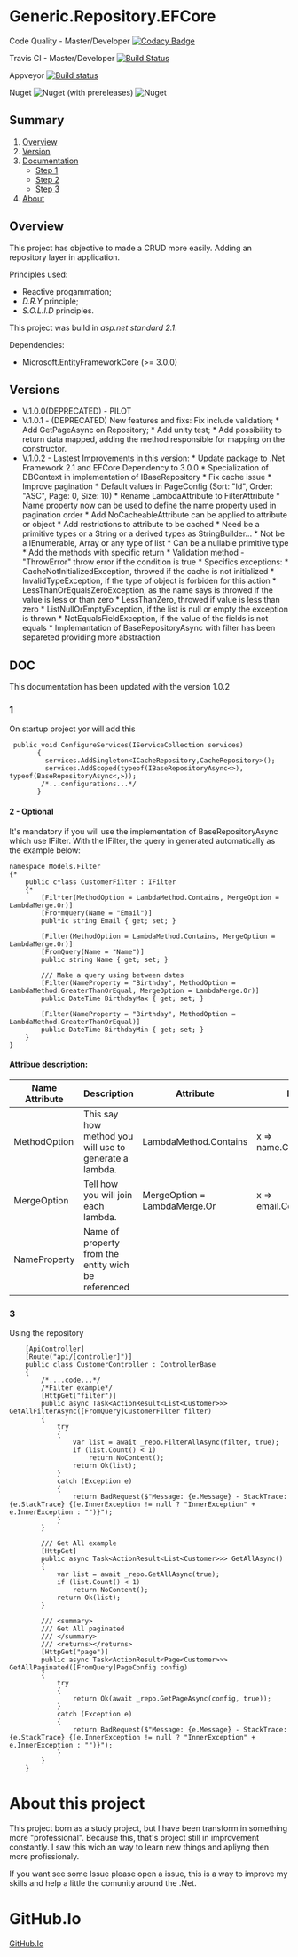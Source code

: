 # Generic.Repository.EFCore

Code Quality - Master/Developer
[![Codacy Badge](https://api.codacy.com/project/badge/Grade/b2b523e13d4b490187071837e8574570)](https://www.codacy.com/app/guilhermecaixeta/Generic.Service.DotNetCore2.2?utm_source=github.com&amp;utm_medium=referral&amp;utm_content=guilhermecaixeta/Generic.Service.DotNetCore2.2&amp;utm_campaign=Badge_Grade)

Travis CI - Master/Developer
[![Build Status](https://travis-ci.org/guilhermecaixeta/Generic.Repository.EFCore.svg?branch=master)](https://travis-ci.org/guilhermecaixeta/Generic.Repository.EFCore)

Appveyor
[![Build status](https://ci.appveyor.com/api/projects/status/bv400l6e1wpd1de9?svg=true)](https://ci.appveyor.com/project/guilhermecaixeta/generic-repository-efcore)

Nuget
![Nuget (with prereleases)](https://img.shields.io/nuget/vpre/Generic.RepositoryAsync.EFCore?label=Nuget%20Version)
![Nuget](https://img.shields.io/nuget/dt/Generic.RepositoryAsync.EFCore?label=Nuget%20Download)

## Summary
 1. [Overview](https://github.com/guilhermecaixeta/Generic.Repository.EFCore#Overview)
 2. [Version](https://github.com/guilhermecaixeta/Generic.Repository.EFCore#Version)
 3. [Documentation](https://github.com/guilhermecaixeta/Generic.Repository.EFCore#Doc)
    - [Step 1](https://github.com/guilhermecaixeta/Generic.Repository.EFCore#1)
    - [Step 2](https://github.com/guilhermecaixeta/Generic.Repository.EFCore#2-Optional)
    - [Step 3](https://github.com/guilhermecaixeta/Generic.Repository.EFCore#3)
 4. [About](https://github.com/guilhermecaixeta/Generic.Repository.EFCore#about-this-project)

## Overview
This project has objective to made a CRUD more easily.
Adding an repository layer in application.

Principles used:
   * Reactive progammation;
   * *D.R.Y* principle;
   * *S.O.L.I.D* principles.

This project was build in *asp.net standard 2.1*.

Dependencies:
   * Microsoft.EntityFrameworkCore (>= 3.0.0)

## Versions 
* V.1.0.0(DEPRECATED) - PILOT
* V.1.0.1 - (DEPRECATED)
    New features and fixs:
        Fix include validation;
        * Add GetPageAsync on Repository;
        * Add unity test; 
        * Add possibility to return data mapped, adding the method responsible for mapping on the constructor.
* V.1.0.2 - Lastest
    Improvements in this version:
        * Update package to .Net Framework 2.1 and EFCore Dependency to 3.0.0
        * Specialization of DBContext in implementation of IBaseRepository
        * Fix cache issue
        * Improve pagination
        * Default values in PageConfig (Sort: "Id", Order: "ASC", Page: 0, Size: 10)
        * Rename LambdaAttribute to FilterAttribute
        * Name property now can be used to define the name property used in pagination order
        * Add NoCacheableAttribute can be applied to attribute or object
        * Add restrictions to attribute to be cached
            * Need be a primitive types or a String or a derived types as StringBuilder...
            * Not be a IEnumerable, Array or any type of list
            * Can be a nullable primitive type
        * Add the methods with specific return
        * Validation method - "ThrowError" throw error if the condition is true
        * Specifics exceptions:
            * CacheNotInitializedException, throwed if the cache is not initialized
            * InvalidTypeException, if the type of object is forbiden for this action
            * LessThanOrEqualsZeroException, as the name says is throwed if the value is less or than zero
            * LessThanZero, throwed if value is less than zero
            * ListNullOrEmptyException, if the list is null or empty the exception is thrown
            * NotEqualsFieldException, if the value of the fields is not equals
        * Implemantation of BaseRepositoryAsync with filter has been separeted providing more abstraction

 ## DOC
This documentation has been updated with the version 1.0.2

 ### 1
 On startup project yor will add this

 ```
  public void ConfigureServices(IServiceCollection services)
        {
          services.AddSingleton<ICacheRepository,CacheRepository>();
          services.AddScoped(typeof(IBaseRepositoryAsync<>), typeof(BaseRepositoryAsync<,>));
         /*...configurations...*/
        }
 ```
 
#### 2 - Optional
It's mandatory if you will use the implementation of BaseRepositoryAsync which use IFilter.
With the IFilter, the query in generated automatically as the example below:

```
namespace Models.Filter
{*
    public c*lass CustomerFilter : IFilter
    {*
        [Fil*ter(MethodOption = LambdaMethod.Contains, MergeOption = LambdaMerge.Or)]
        [Fro*mQuery(Name = "Email")]
        publ*ic string Email { get; set; }

        [Filter(MethodOption = LambdaMethod.Contains, MergeOption = LambdaMerge.Or)]
        [FromQuery(Name = "Name")]
        public string Name { get; set; }
        
        /// Make a query using between dates
        [Filter(NameProperty = "Birthday", MethodOption = LambdaMethod.GreaterThanOrEqual, MergeOption = LambdaMerge.Or)]
        public DateTime BirthdayMax { get; set; }
        
        [Filter(NameProperty = "Birthday", MethodOption = LambdaMethod.GreaterThanOrEqual)]
        public DateTime BirthdayMin { get; set; }
    }
}
```

#### Attribue description:
| Name Attribute | Description | Attribute | Example |
|----------------|-------------|-----------|---------|
| MethodOption | This say how method you will use to generate a lambda. |  LambdaMethod.Contains | x => name.Contais(x.name) |
| MergeOption  | Tell how you will join each lambda. | MergeOption = LambdaMerge.Or | x => email.Contains(x.email) || nome.Contains(x.name) |
| NameProperty | Name of property from the entity wich be referenced | |

 ### 3
Using the repository

```
    [ApiController]
    [Route("api/[controller]")]
    public class CustomerController : ControllerBase
    {
        /*....code...*/
        /*Filter example*/
        [HttpGet("filter")]
        public async Task<ActionResult<List<Customer>>> GetAllFilterAsync([FromQuery]CustomerFilter filter)
        {
            try
            {
                var list = await _repo.FilterAllAsync(filter, true);
                if (list.Count() < 1)
                    return NoContent();
                return Ok(list);
            }
            catch (Exception e)
            {
                return BadRequest($"Message: {e.Message} - StackTrace: {e.StackTrace} {(e.InnerException != null ? "InnerException" + e.InnerException : "")}");
            } 
        }

        /// Get All example
        [HttpGet]
        public async Task<ActionResult<List<Customer>>> GetAllAsync()
        {
            var list = await _repo.GetAllAsync(true);
            if (list.Count() < 1)
                return NoContent();
            return Ok(list);
        }

        /// <summary>
        /// Get All paginated
        /// </summary>
        /// <returns></returns>
        [HttpGet("page")]
        public async Task<ActionResult<Page<Customer>>> GetAllPaginated([FromQuery]PageConfig config)
        {
            try
            {
                return Ok(await _repo.GetPageAsync(config, true));
            }
            catch (Exception e)
            {
                return BadRequest($"Message: {e.Message} - StackTrace: {e.StackTrace} {(e.InnerException != null ? "InnerException" + e.InnerException : "")}");
            }
        }
    }

```

# About this project
This project born as a study project, but I have been transform in something more "professional". Because this, that's project still in improvement constantly. I saw this wich an way to learn new things and apliyng then more profissionaly.

If you want see some Issue please open a issue, this is a way to improve my skills and help a little the comunity around the .Net.

# GitHub.Io
[GitHub.Io](https://guilhermecaixeta.github.io/Generic.Repository.EFCore/)